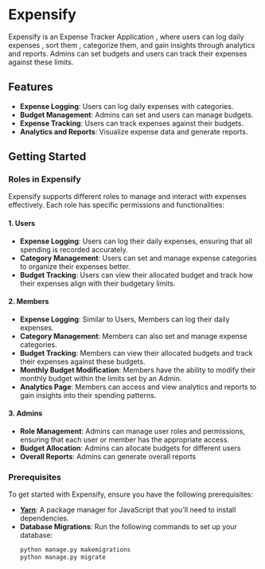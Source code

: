 # Expensify
Expensify is an Expense Tracker Application , where users can log daily expenses , sort them , categorize them, and gain insights through analytics and reports. 
Admins can set budgets and users can track their expenses against these limits.

## Features
- **Expense Logging**: Users can log daily expenses with categories.
- **Budget Management**: Admins can set and users can manage budgets.
- **Expense Tracking**: Users can track expenses against their budgets.
- **Analytics and Reports**: Visualize expense data and generate reports.

## Getting Started
### **Roles in Expensify**

Expensify supports different roles to manage and interact with expenses effectively. Each role has specific permissions and functionalities:

#### **1. Users**

- **Expense Logging**: Users can log their daily expenses, ensuring that all spending is recorded accurately.
- **Category Management**: Users can set and manage expense categories to organize their expenses better.
- **Budget Tracking**: Users can view their allocated budget and track how their expenses align with their budgetary limits.

#### **2. Members**

- **Expense Logging**: Similar to Users, Members can log their daily expenses.
- **Category Management**: Members can also set and manage expense categories.
- **Budget Tracking**: Members can view their allocated budgets and track their expenses against these budgets.
- **Monthly Budget Modification**: Members have the ability to modify their monthly budget within the limits set by an Admin.
- **Analytics Page**: Members can access and view analytics and reports to gain insights into their spending patterns.

#### **3. Admins**

- **Role Management**: Admins can manage user roles and permissions, ensuring that each user or member has the appropriate access.
- **Budget Allocation**: Admins can allocate budgets for different users
- **Overall Reports**: Admins can generate overall reports
 

### **Prerequisites**

To get started with Expensify, ensure you have the following prerequisites:

- **[Yarn](https://yarnpkg.com/)**: A package manager for JavaScript that you'll need to install dependencies.
- **Database Migrations**: Run the following commands to set up your database:
  ```bash
  python manage.py makemigrations
  python manage.py migrate




